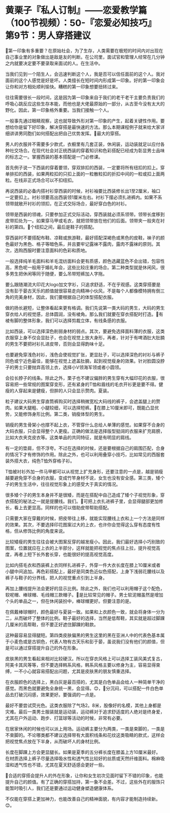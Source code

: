 # 黄栗子『私人订制』——恋爱教学篇（100节视频）：50-『恋爱必知技巧』第9节：男人穿搭建议

🎼第一印象有多重要？在原始社会，为了生存，人类需要在极短的时间内对出现在自己事业里的对象做出是敌是友的判断。在公司里，面试官和管理人经常在几分钟之内就要决定要不要录取来面试的人。在生活中。

当我们见到一个陌生人，会迅速判断这个人，我是否可以信任面前的这个人。我对面前的这个人感觉是好是坏。人类擅长在短时间内形成第一印象。好的第一印象会让你和对方相处顺利愉快。糟糕的第一印象想要扭转过来。

往往需要很长一段时间，这是因为第一印象来自于我们的老干老干主要负责我们的呼吸心跳反应这些生存本能，而他也是大佬最原始的一部分，从古至今没有太大的野化。因此，第一印象格外重要。当我们接触一个人。

一般事先通过眼睛观察，这也就导致外形对第一印象的产生，起着关键性作用。要想给你是留下好印象，解决穿搭是最快速的方法。那么本期课程例子就来给大家详细讲讲男同胞们如何搭配出把自己优势发挥。🎼最大的穿搭。

男人的衣服并不需要多少款式，衣橱里有几套正装，休闲装，运动装就足以应付各种社交场合。在现代社会对正统西装的穿着知识和色彩搭配已经成为彰显男士品味的标志之一。掌握西装的基本搭配是一门必修课。

首先例子说一下西装的穿着要领，穿双排扣的西装，一定要将所有纽扣的扣上。穿单排扣的西装，如果两粒扣的只扣上面的一粒散粒扣的折扣中间的一粒或扣上面两粒。在线非正式场合可以不扣纽扣。

再说西装的必备内搭衬衫穿西装的时候，衬衫袖要比西装修长出1至2厘米，袖口一定要扣上。衬衫领要高出西装领1厘米左右。衬衫下摆必须扎进裤内。如果不系领带就敞开衬衫的领扣，在正式交际场合，最好穿白色的衬衫。

领带是西装的领魂，只要参加正式交际活动，穿西装就必须系领带。领带长度移到皮带扣处为一。如果穿马甲或毛衣，就把领带放在他们的后面。领带夹一般夹在衬衫的第四。🎼个纽扣之间，最后是鞋子的搭配。

穿西装时不要搭配布鞋、凉鞋或旅游鞋，最好搭配深褐色或黑色的皮鞋，袜子的颜色最好为黑色、格子等暗色系，并且要牢记露袜不露肉，露肉不露袜的原则。其次，选购西服时要注意面料的色彩和质地。

一般选择纯羊毛面料和羊毛混纺面料会更有质感，颜色选藏蓝色不会出错，包容性高，黑色呢一般用于婚礼年会，这些比较庄重的场合。第二种类型就是休闲风，很多男生把休闲等同于随便，要么吊带短裤加人字拖。

要么跟随潮流大印花大logo加文字衫，只追求舒适，不在乎观感。这类穿搭要是没有彭于晏古天乐的颜值就很容易走向精神小伙风，不是每个人都像模特拥有倒三角的完美身材，因此，我们要根据自己的体型搭配衣服。

做的扬长避短，让整体看起来更有格调。我们先说第一类大码的男生，大码的男生穿衣给人的视觉感，总体圆润，没有棱角。那么我们就要在穿衣搭配时打造。🎼有棱有脚的整体形象，我们可以选择剪裁立体，有线条感的衣服。

比如西装，可以选择深色削弱身材的弱点。其次，要避免选择面料薄的衣服，这类衣服穿上身不仅会显肚子，也会在视觉上放大身形，再者，针对于有啤酒肚大肚腩的男生不要把衬衫扎进皮带，否则会显得韵味十足。

也要避免穿浅色衬衫，浅色会使视觉扩张，更显肚子，可以选择深色的衬衫与裤子同色或宁近色最佳，能够在视觉上遮盖肚腩，起到视觉瘦身的效果。针对脸圆没脖子的男士只要抛弃高领上衣，选择小V领海军领或者小圆领。

会拉长脖子的线条。除此之外，栗子也不建议偏胖的男生穿有大幅印花的衣服，很容易把一些常规的图案穿变形，还有紧身的T恤和眉线的毛衣开衫更是要不得。健瘦的人穿起来是健瘦，但胖的人只会显示赘肉。夏装。

粒子建议大码男生穿直筒裤购买时选择稍微宽松大码线的裤子，会遮盖腿上的赘肉。如果大腿粗、小腿较细，可以选择短裤。🎼在膝上10厘米即可，既能凸显优势，又能修饰身形比例。第二类，销瘦体型的男生。

销瘦的男生骨架小也撑不起上衣，不管穿什么总给人单薄的感觉。如果穿不合身的大码衣服，只会显得整个人更瘦。正确的做法是选择版型挺阔的衣服来扩充肩膀，比如大衣夹克皮衣等。这类单品的共同特征，就是有明显的肩线。

有一定的垫肩，但不浮夸。不过在选择的时候，还是要根据自己的肩围匹配，合身的情况下才有修饰的作用。除此之外，也可以利用叠穿小技巧，比如常见的西服套装外搭大衣，纯色T恤外穿格子衫。

T恤被衬衫外加一件马甲都可以从视觉上扩充身形，还要注意的一点是，越是销瘦越要避免穿不合身的衣服，变成竹竿身材不说，女生也没有安全感。第三类，矮个子的男生生活中，往往视觉形象上的感受大于真实的情况。

很多矮个子的男生本身并不是很矮，而是在搭配中自己造成了矮个子视觉形象，穿衣搭配的秘法之一就是提腰线。我们。🎼可把上衣扎进裤子里，会显得腿部更加修长，看上去更显高。同样的也可以借助皮带帮助搭配。

只需要大家在穿戴的时候，把皮带往上移，就能实现腰线上衣和上一个方法是同样的效果。其次，不要选择印花图案过大的上衣，也许你会觉得这么穿有态度有性格，但从修饰比例的角度来说。

比较矮瘦的男生往往会被大图案反穿的越发瘦小。因此，我们最好选择小巧别致的图案，位置就应在上衣的上半部分，这样就能把视觉的焦点往上拉，提升视觉高度，再者上短下长外套长穿，也能很好的提高视觉高度。

比如内搭毛衣和西装裤上衣同样扎进裤子，外穿一件大衣长度在膝上10厘米或者小腿中间追加。再色彩搭配上，最好是同类色近似色搭配，上身下浅弱花腰线以及裤子与鞋子的分界线，把人的视觉重点引到上半身。

再加上腰线提升法会更好的显示比例。除此之外，我们也可以利用帽子这个配色，软呢帽、棒球帽、毛线帽三款帽子。🎼是比较常见的帽子。男士软泥帽虽然是增加个头的单品之一，但在休闲装扮中，棒球帽更好。但要注意的是。

在佩戴棒球帽时，颜色最好与夏装一致。如果和上衣颜色一致，就会将身体一分为二，从而破坏了整体的比例。鞋子最好的选择，当然是低帮鞋，其实就是超过脚踝几厘米的高帮鞋，但不要正好遮住脚踝的鞋款。

这种最容易显得腿短。第四类皮肤偏黑的男生这里的黑在亚洲人中的代表色基本属于小麦色或是古铜色，代表人物有古天乐和彭于晏，虽说我们没有他们的颜值，但是可以通过穿搭提升自己的外在形象。

皮肤黑的男生看起来相对比较硬汉。所以在穿衣风格上可以选择工装风美式复古，阿美卡其风等等，但不要选择韩系风格，韩系风格主要以修身为主，容易显得束缚，一不小心就容易搭配出问题，尤其是皮肤黑的朋友慎重选择。

在衣服颜色的选择上，黑白灰是最百搭的，尤其是白色单品会给人一种简单干净的感觉。而黑色就要避免全身统一黑，会显得。😊，🎼分沉闷，可以搭配一件白色单品去打破沉闷感，效果更好。要强调的一点是。

最好不要尝试荧光色。这类衣服除了气场2。8米，股像好的名模，其他上身都是灾难。最后一类男士服装就是运动装，运动裤对于追求舒适度的人绝对是终身爱，尤其在户外运动、跑步、打篮球等活动的时候，非常有必要。

在居家休闲的时候也可以派上用场。运动裤主要分为两类，一类是束脚的，一类是不束脚的。不论哪类都不建议选择带有大面积线条和花纹这类吸睛的款式，这样会把视觉焦点放在下半身，从而破坏人的身材比例。

长度在脚踝上方会更显腿长。如果是夏季的五分裤长度在膝盖上方10厘米最好。在材质选择上裤子尽量选择吸水性和透气性比较好的丝质或天然纤维面料。棉麻吸湿和透气性也不错，尤其在夏天舒适感会更好一些。

🎼合适的穿搭会提升人的外在形象，让你和女生初次见面时留下不错的印象，也能提升自己的颜值。有了正确的穿搭加持，第一象不会差。不过，这些外在的服饰只能暂时吸引人，我们还是要通过运动健身塑造健康体系。

不仅能在穿搭上更加神力，也能改善自己的精神面貌，有内容才能制造持续新。😊。